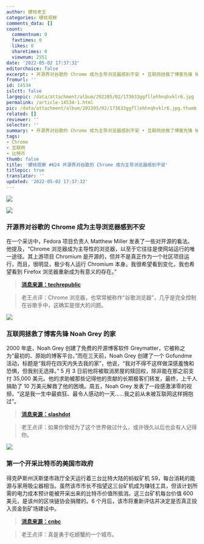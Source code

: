 ```yaml
---
author: 硬核老王
categories: 硬核观察
comments_data: []
count:
  commentnum: 0
  favtimes: 0
  likes: 0
  sharetimes: 0
  viewnum: 2551
date: '2022-05-02 17:37:32'
editorchoice: false
excerpt: • 开源界对谷歌的 Chrome 成为主导浏览器感到不安 • 互联网拯救了博客先锋 Noah Grey 的家 • 第一个开采比特币的美国市政府
fromurl: ''
id: 14534
islctt: false
largepic: /data/attachment/album/202205/02/173633ggfllehhnqhvklr6.jpg
permalink: /article-14534-1.html
pic: /data/attachment/album/202205/02/173633ggfllehhnqhvklr6.jpg.thumb.jpg
related: []
reviewer: ''
selector: ''
summary: • 开源界对谷歌的 Chrome 成为主导浏览器感到不安 • 互联网拯救了博客先锋 Noah Grey 的家 • 第一个开采比特币的美国市政府
tags:
- Chrome
- 互联网
- 比特币
thumb: false
title: '硬核观察 #624 开源界对谷歌的 Chrome 成为主导浏览器感到不安'
titlepic: true
translator: ''
updated: '2022-05-02 17:37:32'
---
```


![](/data/attachment/album/202205/02/173633ggfllehhnqhvklr6.jpg)


![](/data/attachment/album/202205/02/173644qtftzfltesfmsefl.jpg)


### 开源界对谷歌的 Chrome 成为主导浏览器感到不安


在一个采访中，Fedora 项目负责人 Matthew Miller 发表了一些对开源的看法。他提及，“Chrome 浏览器成为主导性的浏览器，以至于它往往是使网站运行的唯一途径。其上游项目 Chromium 是开源的，但并不是真正作为一个社区项目运行，而且，很明显，极少有人运行 Chromium 本身。我很希望看到变化，我也希望看到 Firefox 浏览器重新成为有意义的存在。”



> 
> **[消息来源：techrepublic](https://www.techrepublic.com/article/linux-fedora-project-matthew-miller/)**
> 
> 
> 



> 
> 老王点评：Chrome 浏览器，也常常被称作“谷歌浏览器”，几乎是完全控制在谷歌手中，这确实是很大的问题。
> 
> 
> 


![](/data/attachment/album/202205/02/173654opp2lzfysgvtpgtm.jpg)


### 互联网拯救了博客先锋 Noah Grey 的家


2000 年底，Noah Grey 创建了免费的开源博客软件 Greymatter，它被称之为“最初的、原始的博客平台。”而在三天前，Noah Grey 创建了一个 Gofundme 活动，标题是“我将在四天内失去我的家”，他说，“我对不得不这样做深感羞愧和恐惧，但我别无选择。” 5 月 3 日前他将被取消房屋的赎回权，除非能在那之前支付 35,000 美元。他的求助被那些记得他的贡献的长期极客们转发，最终，上千人捐助了 10 万美元解救了他的困境。周五，Noah Grey 发表了一段感激涕零的视频，“这是我一生中最疯狂、最令人感动的一天……我之前从未被互联网这样拥抱过”。



> 
> **[消息来源：slashdot](https://tech.slashdot.org/story/22/05/01/2145217/how-the-internet-saved-the-home-of-blogging-pioneer-noah-grey)**
> 
> 
> 



> 
> 老王点评：如果你曾经为了这个世界做过什么，或许很久以后也会有人记得你。
> 
> 
> 


![](/data/attachment/album/202205/02/173707tb3mbb2jmsj352oz.jpg)


### 第一个开采比特币的美国市政府


得克萨斯州沃斯堡市政厅全天运行着三台比特大陆的蚂蚁矿机 S9，每台消耗的能源与家用吸尘器相当。虽然该市市长不指望这三台矿机成为赚钱工具，但该计划所需的电力成本预计能被开采出来的比特币价值所抵消。这三台矿机每台价值 600 美元，是该州的区块链协会捐赠的。6 个月后，该市将重新评估并决定是否真正投入资金到矿场建设中。



> 
> **[消息来源：cnbc](https://www.cnbc.com/2022/04/26/fort-worth-tx-the-first-city-in-the-us-to-mine-bitcoin.html)**
> 
> 
> 



> 
> 老王点评：真是勇于吃螃蟹的一个城市。
> 
> 
>